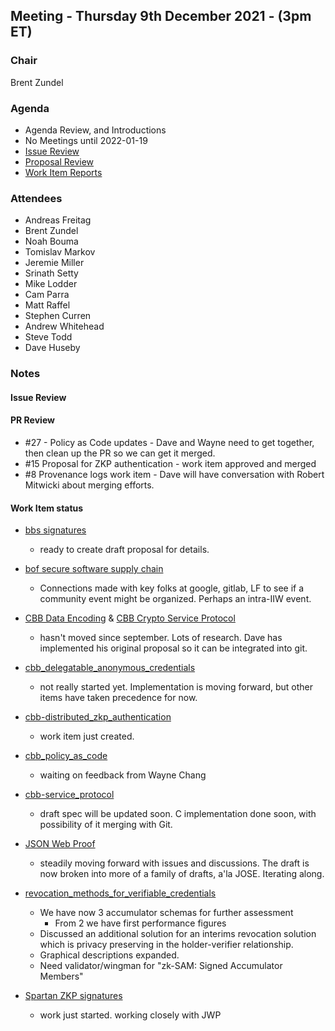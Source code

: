## Meeting - Thursday 9th December 2021 - (3pm ET)

### Chair
Brent Zundel


### Agenda
- Agenda Review, and Introductions 
- No Meetings until 2022-01-19
- [Issue Review](https://github.com/decentralized-identity/crypto-wg/issues)
- [Proposal Review](https://github.com/decentralized-identity/crypto-wg/pulls)
- [Work Item Reports](https://github.com/decentralized-identity/crypto-wg/tree/main/work_items)

### Attendees

* Andreas Freitag
* Brent Zundel
* Noah Bouma
* Tomislav Markov
* Jeremie Miller
* Srinath Setty
* Mike Lodder
* Cam Parra
* Matt Raffel
* Stephen Curren
* Andrew Whitehead
* Steve Todd
* Dave Huseby

### Notes

#### Issue Review

#### PR Review
- #27 - Policy as Code updates - Dave and Wayne need to get together, then clean up the PR so we can get it merged.
- #15 Proposal for ZKP authentication - work item approved and merged
- #8 Provenance logs work item - Dave will have conversation with Robert Mitwicki about merging efforts.

#### Work Item status
- [bbs signatures](https://github.com/decentralized-identity/crypto-wg/blob/main/work_items/bbs_signatures.md)
    -  ready to create draft proposal for details.

- [bof secure software supply chain](https://github.com/decentralized-identity/crypto-wg/blob/main/work_items/bof_secure_software_supply_chain.md) 
    - Connections made with key folks at google, gitlab, LF to see if a community event might be organized. Perhaps an intra-IIW event.
    
- [CBB Data Encoding](https://github.com/decentralized-identity/crypto-wg/blob/main/work_items/cbb_data_encoding.md) & [CBB Crypto Service Protocol](https://github.com/decentralized-identity/crypto-wg/blob/main/work_items/cbb_service_protocol.md)
    -  hasn't moved since september. Lots of research. Dave has implemented his original proposal so it can be integrated into git. 
    
- [cbb_delegatable_anonymous_credentials](https://github.com/decentralized-identity/crypto-wg/blob/main/work_items/cbb_delegatable_anonymous_credentials.md) 
    - not really started yet. Implementation is moving forward, but other items have taken precedence for now.

- [cbb-distributed_zkp_authentication](https://github.com/decentralized-identity/crypto-wg/blob/main/work_items/cbb_distributed_zkp_authentication.md) 
    - work item just created.

- [cbb_policy_as_code](https://github.com/decentralized-identity/crypto-wg/blob/main/work_items/cbb_policy_as_code.md) 
    - waiting on feedback from Wayne Chang

- [cbb-service_protocol](https://github.com/decentralized-identity/crypto-wg/blob/main/work_items/cbb_service_protocol.md) 
    - draft spec will be updated soon. C implementation done soon, with possibility of it merging with Git.

- [JSON Web Proof](https://github.com/decentralized-identity/crypto-wg/blob/main/work_items/json_web_proof.md)
    - steadily moving forward with issues and discussions. The draft is now broken into more of a family of drafts, a'la JOSE. Iterating along.

- [revocation_methods_for_verifiable_credentials](https://github.com/decentralized-identity/crypto-wg/blob/main/work_items/revocation_methods_for_verifiable_credentials_.md)
    - We have now 3 accumulator schemas for further assessment
        - From 2 we have first performance figures
    - Discussed an additional solution for an interims revocation solution which is privacy preserving in the holder-verifier relationship.
    - Graphical descriptions expanded.
    - Need validator/wingman for "zk-SAM: Signed Accumulator Members"
    
- [Spartan ZKP signatures](https://github.com/decentralized-identity/crypto-wg/blob/main/work_items/spartan_zkSNARK_signatures.md)
    - work just started. working closely with JWP